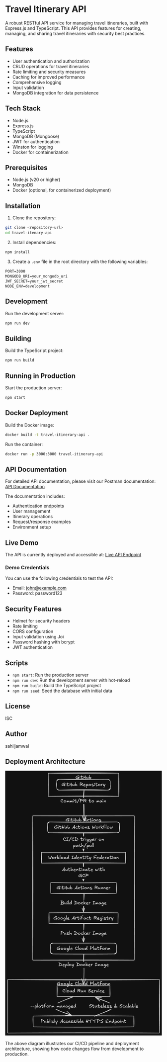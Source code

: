 # Travel Itinerary API

A robust RESTful API service for managing travel itineraries, built with Express.js and TypeScript. This API provides features for creating, managing, and sharing travel itineraries with security best practices.

## Features

- User authentication and authorization
- CRUD operations for travel itineraries
- Rate limiting and security measures
- Caching for improved performance
- Comprehensive logging
- Input validation
- MongoDB integration for data persistence

## Tech Stack

- Node.js
- Express.js
- TypeScript
- MongoDB (Mongoose)
- JWT for authentication
- Winston for logging
- Docker for containerization

## Prerequisites

- Node.js (v20 or higher)
- MongoDB
- Docker (optional, for containerized deployment)

## Installation

1. Clone the repository:

```bash
git clone <repository-url>
cd travel-itenary-api
```

2. Install dependencies:

```bash
npm install
```

3. Create a `.env` file in the root directory with the following variables:

```env
PORT=3000
MONGODB_URI=your_mongodb_uri
JWT_SECRET=your_jwt_secret
NODE_ENV=development
```

## Development

Run the development server:

```bash
npm run dev
```

## Building

Build the TypeScript project:

```bash
npm run build
```

## Running in Production

Start the production server:

```bash
npm start
```

## Docker Deployment

Build the Docker image:

```bash
docker build -t travel-itinerary-api .
```

Run the container:

```bash
docker run -p 3000:3000 travel-itinerary-api
```

## API Documentation

For detailed API documentation, please visit our Postman documentation:
[API Documentation](https://documenter.getpostman.com/view/15392140/2sB2j96U8C)

The documentation includes:

- Authentication endpoints
- User management
- Itinerary operations
- Request/response examples
- Environment setup

## Live Demo

The API is currently deployed and accessible at:
[Live API Endpoint](https://itineary-api-141134708680.asia-south1.run.app)

### Demo Credentials

You can use the following credentials to test the API:

- Email: john@example.com
- Password: password123

## Security Features

- Helmet for security headers
- Rate limiting
- CORS configuration
- Input validation using Joi
- Password hashing with bcrypt
- JWT authentication

## Scripts

- `npm start`: Run the production server
- `npm run dev`: Run the development server with hot-reload
- `npm run build`: Build the TypeScript project
- `npm run seed`: Seed the database with initial data

## License

ISC

## Author

sahiljamwal

## Deployment Architecture

![CI/CD Pipeline Architecture](public/ci-cd.png)

The above diagram illustrates our CI/CD pipeline and deployment architecture, showing how code changes flow from development to production.
